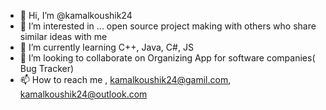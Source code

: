 - 👋 Hi, I’m @kamalkoushik24
- 👀 I’m interested in ... open source project making with others who share similar ideas with me
- 🌱 I’m currently learning C++, Java, C#, JS
- 💞️ I’m looking to collaborate on Organizing App for software companies( Bug Tracker)
- 📫 How to reach me , kamalkoushik24@gamil.com, kamalkoushik24@outlook.com

<!---
kamalkoushik24/kamalkoushik24 is a ✨ special ✨ repository because its `README.md` (this file) appears on your GitHub profile.
You can click the Preview link to take a look at your changes.
--->
